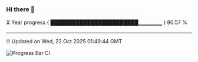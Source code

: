 ### Hi there 👋

⏳ Year progress { ████████████████████████▁▁▁▁▁▁ } 80.57 %

---

⏰ Updated on Wed, 22 Oct 2025 01:49:44 GMT

![Progress Bar CI](https://github.com/liununu/liununu/workflows/Progress%20Bar%20CI/badge.svg)

